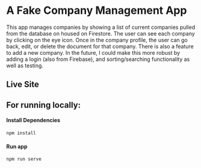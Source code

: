 # A Fake Company Management App
This app manages companies by showing a list of current companies pulled from the database on housed on Firestore. The user 
can see each company by clicking on the eye icon. Once in the company profile, the user can go back, edit, or delete the document 
for that company. There is also a feature to add a new company. In the future, I could make this more robust by adding a login 
(also from Firebase), and sorting/searching functionality as well as testing.

## Live Site


## For running locally:

#### Install Dependencies
```
npm install
```

#### Run app
```
npm run serve
```



